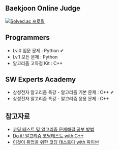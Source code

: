 ## Baekjoon Online Judge
[![Solved.ac
프로필](http://mazassumnida.wtf/api/v2/generate_badge?boj=qorwjssmd)](https://solved.ac/qorwjssmd)

## Programmers
- Lv.0 입문 문제 : Python ✔
- Lv.1 모든 문제 : Python
- 알고리즘 고득점 Kit : C++
  
## SW Experts Academy
- 삼성전자 알고리즘 특강 - 알고리즘 기본 문제 : C++ ✔
- 삼성전자 알고리즘 특강 - 알고리즘 응용 문제 : C++

## 참고자료
- [코딩 테스트 및 알고리즘 문제해결 공부 방법](https://www.slideshare.net/slideshow/kucc-2022-4/251739276)
- [Do it! 알고리즘 코딩테스트 with C++](https://www.inflearn.com/course/%EB%91%90%EC%9E%87-%EC%95%8C%EA%B3%A0%EB%A6%AC%EC%A6%98-%EC%BD%94%EB%94%A9%ED%85%8C%EC%8A%A4%ED%8A%B8-%EC%94%A8%EC%81%A0%EC%81%A0/dashboard)
- [이것이 취업을 위한 코딩 테스트다 with 파이썬](https://www.yes24.com/product/goods/93519145)
